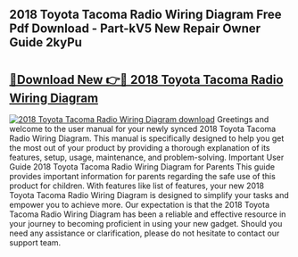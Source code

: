 ## 2018 Toyota Tacoma Radio Wiring Diagram Free Pdf Download - Part-kV5 New Repair Owner Guide 2kyPu

# <h2><a href="http://dfhq38x.blite.top/?on=2018+Toyota+Tacoma+Radio+Wiring+Diagram">🔗Download New 👉🔴 2018 Toyota Tacoma Radio Wiring Diagram</a></h2>

[![2018 Toyota Tacoma Radio Wiring Diagram download](https://i.imgur.com/lujVjoI.png)](http://dfhq38x.blite.top/?on=2018+Toyota+Tacoma+Radio+Wiring+Diagram)
Greetings and welcome to the user manual for your newly synced 2018 Toyota Tacoma Radio Wiring Diagram. This manual is specifically designed to help you get the most out of your product by providing a thorough explanation of its features, setup, usage, maintenance, and problem-solving. Important User Guide 2018 Toyota Tacoma Radio Wiring Diagram for Parents This guide provides important information for parents regarding the safe use of this product for children. With features like list of features, your new 2018 Toyota Tacoma Radio Wiring Diagram is designed to simplify your tasks and empower you to achieve more. Our expectation is that the 2018 Toyota Tacoma Radio Wiring Diagram has been a reliable and effective resource in your journey to becoming proficient in using your new gadget. Should you need any assistance or clarification, please do not hesitate to contact our support team.
